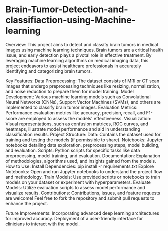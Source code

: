 # Brain-Tumor-Detection-and-classifiaction-using-Machine-learning
Overview:
This project aims to detect and classify brain tumors in medical images using machine learning techniques. Brain tumors are a critical health issue, and early detection plays a pivotal role in effective treatment. By leveraging machine learning algorithms on medical imaging data, this project endeavors to assist healthcare professionals in accurately identifying and categorizing brain tumors.

Key Features:
Data Preprocessing: The dataset consists of MRI or CT scan images that undergo preprocessing techniques like resizing, normalization, and noise reduction to prepare them for model training.
Model Development: Various machine learning models such as Convolutional Neural Networks (CNNs), Support Vector Machines (SVMs), and others are implemented to classify brain tumor images.
Evaluation Metrics: Performance evaluation metrics like accuracy, precision, recall, and F1-score are employed to assess the models' effectiveness.
Visualization: Visual representations, such as confusion matrices, ROC curves, and heatmaps, illustrate model performance and aid in understanding classification results.
Project Structure:
Data: Contains the dataset used for training and testing the models (if permissible to share).
Notebooks: Jupyter notebooks detailing data exploration, preprocessing steps, model building, and evaluation.
Scripts: Python scripts for specific tasks like data preprocessing, model training, and evaluation.
Documentation: Explanation of methodologies, algorithms used, and insights gained from the models.
How to Use:
Install Dependencies: pip install -r requirements.txt
Explore Notebooks: Open and run Jupyter notebooks to understand the project flow and methodology.
Train Models: Use provided scripts or notebooks to train models on your dataset or experiment with hyperparameters.
Evaluate Models: Utilize evaluation scripts to assess model performance and visualize results.
Contributions:
Contributions, issues, and feature requests are welcome! Feel free to fork the repository and submit pull requests to enhance the project.

Future Improvements:
Incorporating advanced deep learning architectures for improved accuracy.
Deployment of a user-friendly interface for clinicians to interact with the model.
